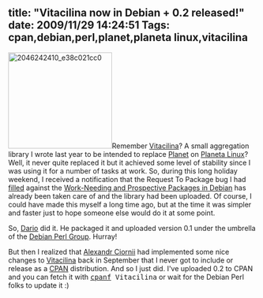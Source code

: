 title: "Vitacilina now in Debian + 0.2 released!"
date: 2009/11/29 14:24:51
Tags: cpan,debian,perl,planet,planeta linux,vitacilina
---
<a href="http://damog.net/old/stereonaut/2009/11/2046242410_e38c021cc0.jpg"><img class="size-medium wp-image-1058 alignright" title="2046242410_e38c021cc0" src="http://damog.net/old/stereonaut/2009/11/2046242410_e38c021cc0-300x279.jpg" alt="2046242410_e38c021cc0" width="210" height="195" /></a>Remember <a href="http://stereonaut.net/quick-feed-aggregation-with-vitacilina/">Vitacilina</a>? A small aggregation library I wrote last year to be intended to replace <a href="http://planetplanet.org">Planet</a> on <a href="http://planetalinux.org">Planeta Linux</a>? Well, it never quite replaced it but it achieved some level of stability since I was using it for a number of tasks at work. So, during this long holiday weekend, I received a notification that the Request To Package bug I had <a href="http://bugs.debian.org/cgi-bin/bugreport.cgi?bug=513772">filled</a> against the <a href="http://www.debian.org/devel/wnpp/">Work-Needing and Prospective Packages in Debian</a> has already been taken care of and the library had been uploaded. Of course, I could have made this myself a long time ago, but at the time it was simpler and faster just to hope someone else would do it at some point.

So, <a href="http://qa.debian.org/developer.php?login=debian@midworld.net">Dario</a> did it. He packaged it and uploaded version 0.1 under the umbrella of the <a href="http://pkg-perl.alioth.debian.org/">Debian Perl Group</a>. Hurray!

But then I realized that <a href="http://chorny.net/">Alexandr Ciornii</a> had implemented some nice changes to <a href="http://github.com/damog/vitacilina">Vitacilina</a> back in September that I never got to include or release as a <a href="http://search.cpan.org/">CPAN</a> distribution. And so I just did. I've uploaded 0.2 to CPAN and you can fetch it with <tt><a href="http://search.cpan.org/~miyagawa/App-CPAN-Fresh-0.07/cpanf">cpanf</a> Vitacilina</tt> or wait for the Debian Perl folks to update it :)